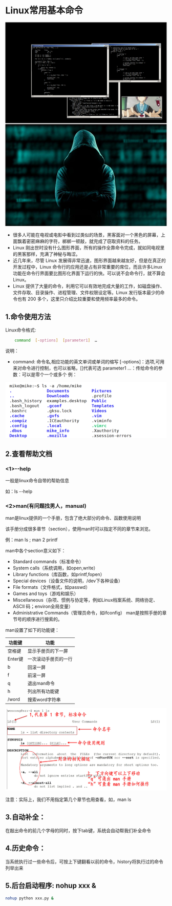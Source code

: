 # Linux常用基本命令

![](./Linux_Images/01-linux基础-26.jpg)
![](./Linux_Images/01-linux基础-27.jpg)

- 很多人可能在电视或电影中看到过类似的场景，黑客面对一个黑色的屏幕，上面飘着密密麻麻的字符，梆梆一顿敲，就完成了窃取资料的任务。
- Linux 刚出世时没有什么图形界面，所有的操作全靠命令完成，就如同电视里的黑客那样，充满了神秘与晦涩。
- 近几年来，尽管 Linux 发展得非常迅速，图形界面越来越友好，但是在真正的开发过程中，Linux 命令行的应用还是占有非常重要的席位，而且许多Linux功能在命令行界面要比图形化界面下运行的快。可以说不会命令行，就不算会 Linux。
- Linux 提供了大量的命令，利用它可以有效地完成大量的工作，如磁盘操作、文件存取、目录操作、进程管理、文件权限设定等。Linux 发行版本最少的命令也有 200 多个，这里只介绍比较重要和使用频率最多的命令。

## 1.命令使用方法

Linux命令格式:
```bash
    command  [-options]  [parameter1]  …
```
说明：

- command: 命令名,相应功能的英文单词或单词的缩写 [-options]：选项,可用来对命令进行控制，也可以省略，[]代表可选 parameter1 …：传给命令的参数：可以是零个一个或多个
例：

![](./Linux_Images/01-linux基础-28.png)

## 2.查看帮助文档
### <1>--help

一般是linux命令自带的帮助信息

如：ls --help

### <2>man(有问题找男人，manual)

man是linux提供的一个手册，包含了绝大部分的命令、函数使用说明

该手册分成很多章节（section），使用man时可以指定不同的章节来浏览。

例：man ls ; man 2 printf

man中各个section意义如下：

- Standard commands（标准命令）
- System calls（系统调用，如open,write）
- Library functions（库函数，如printf,fopen）
- Special devices（设备文件的说明，/dev下各种设备）
- File formats（文件格式，如passwd）
- Games and toys（游戏和娱乐）
- Miscellaneous（杂项、惯例与协定等，例如Linux档案系统、网络协定、ASCII 码；environ全局变量）
- Administrative Commands（管理员命令，如ifconfig）
man是按照手册的章节号的顺序进行搜索的。

man设置了如下的功能键：

|功能键|	功能|
|--|--|
|空格键|	显示手册页的下一屏|
|Enter键|	一次滚动手册页的一行|
|b|	回滚一屏|
|f|	前滚一屏|
|q|	退出man命令|
|h|	列出所有功能键|
|/word|	搜索word字符串|

![](./Linux_Images/01-linux基础-29.png)


注意：实际上，我们不用指定第几个章节也用查看，如，man ls

## 3.自动补全：
在敲出命令的前几个字母的同时，按下tab键，系统会自动帮我们补全命令

## 4.历史命令：
当系统执行过一些命令后，可按上下键翻看以前的命令，history将执行过的命令列举出来

## 5.后台启动程序: nohup xxx &

```bash
nohup python xxx.py & 
```